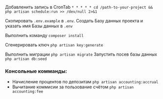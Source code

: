 Добавленить запись в CronTab
```* * * * * cd /path-to-your-project && php artisan schedule:run >> /dev/null 2>&1```

Скопировать `.env.example` в `.env`. Создать Базу данных проекта и указать имя Базы данных в `.env`

Выполнить команду `composer install`

Сгенерировать ключ `php artisan key:generate`

Выполнить миграции `php artisan migrate`
Запустить посев базы данных `php artisan db:seed` 

### Консольные комманды:
* Начисление процентов по депозитам  `php artisan accounting:accrual` 
* Вычитание коммисии за пользование счётом `php artisan accounting:fee` 
